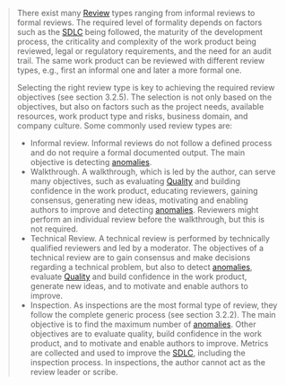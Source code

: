 > There exist many [Review](Review.md) types ranging from informal reviews to formal reviews. The required level of formality depends on factors such as the [SDLC](Software%20Development%20Lifecycle.md) being followed, the maturity of the development process, the criticality and complexity of the work product being reviewed, legal or regulatory requirements, and the need for an audit trail. The same work product can be reviewed with different review types, e.g., first an informal one and later a more formal one.
> 
> Selecting the right review type is key to achieving the required review objectives (see section 3.2.5). The selection is not only based on the objectives, but also on factors such as the project needs, available resources, work product type and risks, business domain, and company culture. Some commonly used review types are:
> - Informal review. Informal reviews do not follow a defined process and do not require a formal documented output. The main objective is detecting [anomalies](Anomaly.md).
> - Walkthrough. A walkthrough, which is led by the author, can serve many objectives, such as evaluating [Quality](Quality.md) and building confidence in the work product, educating reviewers, gaining consensus, generating new ideas, motivating and enabling authors to improve and detecting [anomalies](Anomaly.md). Reviewers might perform an individual review before the walkthrough, but this is not required.
> - Technical Review. A technical review is performed by technically qualified reviewers and led by a moderator. The objectives of a technical review are to gain consensus and make decisions regarding a technical problem, but also to detect [anomalies](Anomaly.md), evaluate [Quality](Quality.md) and build confidence in the work product, generate new ideas, and to motivate and enable authors to improve.
> - Inspection. As inspections are the most formal type of review, they follow the complete generic process (see section 3.2.2). The main objective is to find the maximum number of [anomalies](Anomaly.md). Other objectives are to evaluate quality, build confidence in the work product, and to motivate and enable authors to improve. Metrics are collected and used to improve the [SDLC](Software%20Development%20Lifecycle.md), including the inspection process. In inspections, the author cannot act as the review leader or scribe.
